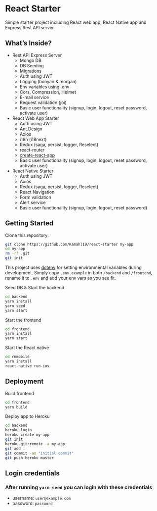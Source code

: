 # React Starter

Simple starter project including React web app, React Native app and Express Rest API server

## What’s Inside?

* Rest API Express Server
    * Mongo DB
    * DB Seeding
    * Migrations
    * Auth using JWT
    * Logging (bunyan & morgan)
    * Env variables using .env
    * Cors, Compression, Helmet
    * E-mail service
    * Request validation (joi)
    * Basic user functionality (signup, login, logout, reset password, activate user)
* React Web App Starter
    * Auth using JWT
    * Ant.Design
    * Axios
    * i18n (i18next)
    * Redux (saga, persist, logger, Reselect)
    * react-router
    * [create-react-app](https://github.com/facebookincubator/create-react-app)
    * Basic user functionality (signup, login, logout, reset password, activate user)
* React Native Starter
    * Auth using JWT
    * Axios
    * Redux (saga, persist, logger, Reselect)
    * React Navigation
    * Form validation
    * Alert service
    * Basic user functionality (signup, login, logout, reset password)

## Getting Started

Clone this repository:

```sh
git clone https://github.com/Kamahl19/react-starter my-app
cd my-app
rm -rf .git
git init
```

This project uses [dotenv](https://www.npmjs.com/package/dotenv) for setting environmental variables during development. Simply copy `.env.example` in both ``/backend`` and ``/frontend``, rename it to `.env` and add your env vars as you see fit.

Seed DB & Start the backend

```sh
cd backend
yarn install
yarn seed
yarn start
```

Start the frontend

```sh
cd frontend
yarn install
yarn start
```

Start the React native

```sh
cd rnmobile
yarn install
react-native run-ios
```

## Deployment

Build frontend
```sh
cd frontend
yarn build
```

Deploy app to Heroku
```sh
cd backend
heroku login
heroku create my-app
git init
heroku git:remote -a my-app
git add .
git commit -am "initial commit"
git push heroku master
```

## Login credentials

### After running `yarn seed` you can login with these credentials

* username: `user@example.com`
* password: `password`
